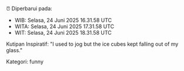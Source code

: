 ⏰ Diperbarui pada:
- WIB: Selasa, 24 Juni 2025 16.31.58 UTC
- WITA: Selasa, 24 Juni 2025 17.31.58 UTC
- WIT: Selasa, 24 Juni 2025 18.31.58 UTC

Kutipan Inspiratif:
"I used to jog but the ice cubes kept falling out of my glass."


Kategori: funny

